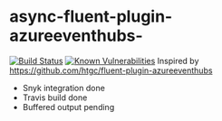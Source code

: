 # async-fluent-plugin-azureeventhubs-
[![Build Status](https://travis-ci.com/sio2k/async-fluent-plugin-azureeventhubs-.svg?branch=master)](https://travis-ci.com/sio2k/async-fluent-plugin-azureeventhubs-)
[![Known Vulnerabilities](https://snyk.io/test/github/sio2k/async-fluent-plugin-azureeventhubs-/badge.svg?targetFile=Gemfile.lock)](https://snyk.io/test/github/sio2k/async-fluent-plugin-azureeventhubs-?targetFile=Gemfile.lock)
Inspired by https://github.com/htgc/fluent-plugin-azureeventhubs

- Snyk integration done
- Travis build done
- Buffered output pending
